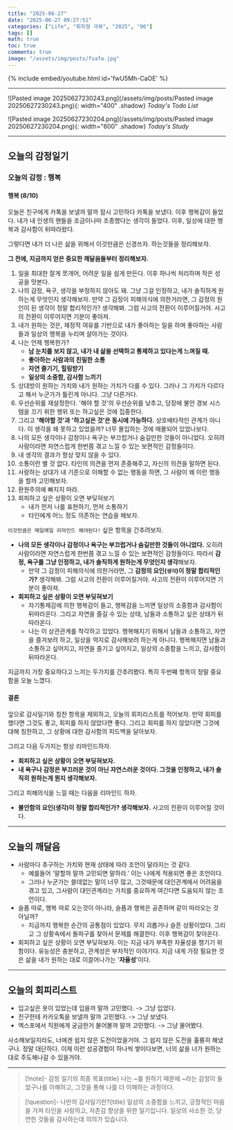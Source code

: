 ```yaml
---
title: "2025-06-27"
date: "2025-06-27 09:27:51"
categories: ["Life", "회피형 극복", "2025", "06"]
tags: []
math: true
toc: true
comments: true
image: "/assets/img/posts/fsafa.jpg"
---
```


{% include embed/youtube.html id='fwU5Mh-CaOE' %}



---

![Pasted image 20250627230243.png](/assets/img/posts/Pasted image 20250627230243.png){: width="400" .shadow}
_Today's Todo List_

![Pasted image 20250627230204.png](/assets/img/posts/Pasted image 20250627230204.png){: width="600" .shadow}
_Today's Study_

---
## 오늘의 감정일기

### 오늘의 감정 : 행복

#### 행복 (8/10)
오늘은 친구에게 카톡을 보낼까 말까 잠시 고민하다 카톡을 보냈다. 이후 행복감이 들었다. 내가 내 인생의 핸들을 조금이나마 조종했다는 생각이 들었다. 이후, 일상에 대한 행복과 감사함이 뒤따라왔다.

그렇다면 내가 더 나은 삶을 위해서 이것만큼은 신경쓰자. 하는것들을 정리해보자.

**그 전에, 지금까지 얻은 중요한 깨달음들부터 정리해보자.**
1. 일을 최대한 잘게 쪼개어, 어려운 일을 쉽게 만든다. 이후 하나씩 처리하며 작은 성공을 맛본다.
2. 나의 감정, 욕구, 생각을 부정하지 않아도 돼. 그냥 그걸 인정하고, 내가 솔직하게 원하는게 무엇인지 생각해보자. 만약 그 감정이 피해의식에 의한거라면, 그 감정의 원인이 된 생각이 정말 합리적인가? 생각해봐. 그럼 사고의 전환이 이루어질거야. 사고의 전환이 이루어지면 기분이 좋아져.
3. 내가 원하는 것은, 재정적 여유를 기반으로 내가 좋아하는 일을 하며 좋아하는 사람들과 일상의 행복을 누리며 살아가는 것이다.
4. 나는 언제 행복한가?
	- **남 눈치를 보지 않고, 내가 내 삶을 선택하고 통제하고 있다는게 느껴질 때.**
	- **좋아하는 사람과의 친밀한 소통**
	- **자연 즐기기, 힐링받기**
	- **일상의 소중함, 감사함 느끼기**
5. 상대방이 원하는 가치와 내가 원하는 가치가 다를 수 있다. 그러나 그 가치가 다르다고 해서 누군가가 틀린게 아니다. 그냥 다른거다.
6. 우선순위를 재설정한다. '해야 할 것'의 우선순위를 낮추고, 당장에 불안 경보 시스템을 끄기 위한 행위 또는 하고싶은 것에 집중한다. 
7. 그리고 **'해야할 것'과 '하고싶은 것'은 동시에 가능하다.** 상호배타적인 관계가 아니다. 이 생각을 왜 못하고 있었을까? 너무 몰입하는 것에 매몰되어 있었나보다.
8. 나의 모든 생각이나 감정이나 욕구는 부끄럽거나 숨길만한 것들이 아니었다. 오히려 사람이라면 자연스럽게 한번쯤 겪고 느낄 수 있는 보편적인 감정들이다.
9. 내 생각의 결과가 항상 맞지 않을 수 있다.
10. 소통이란 별 것 없다. 타인의 의견을 먼저 존중해주고, 자신의 의견을 말하면 된다.
11. 사랑하는 상대가 내 기준으로 이해할 수 없는 행동을 하면, 그 사람이 왜 이런 행동을 할까 고민해보자.
12. 환원주의에 빠지지 마라. 
13. 회피하고 싶은 상황이 오면 부딪혀보기
	- 내가 먼저 나를 표현하기, 먼저 소통하기
	- 타인에게 어느 정도 의존하는 연습을 해보자.

`이것만큼은 매일매일 리마인드 해야된다!` 싶은 항목을 간추려보자.
- **나의 모든 생각이나 감정이나 욕구는 부끄럽거나 숨길만한 것들이 아니었다.** 오히려 사람이라면 자연스럽게 한번쯤 겪고 느낄 수 있는 보편적인 감정들이다. 따라서 **감정, 욕구를 그냥 인정하고, 내가 솔직하게 원하는게 무엇인지 생각**해보자.
	- 만약 그 감정이 피해의식에 의한거라면, 그 **감정의 요인(`생각`)이 정말 합리적인가?** 생각해봐. 그럼 사고의 전환이 이루어질거야. 사고의 전환이 이루어지면 기분이 좋아져.
- **회피하고 싶은 상황이 오면 부딪혀보기**
	- 자기통제감에 의한 행복감이 들고, 행복감을 느끼면 일상의 소중함과 감사함이 뒤따라온다. 그리고 자연을 즐길 수 있는 상태, 남들과 소통하고 싶은 상태가 뒤따라온다.
	- 나는 이 상관관계를 착각하고 있었다. 행복해지기 위해서 남들과 소통하고, 자연을 즐겨보려 하고, 일상을 억지로 감사해보려 하는게 아니다. 행복해지면 남들과 소통하고 싶어지고, 자연을 즐기고 싶어지고, 일상의 소중함을 느끼고, 감사함이 뒤따라온다.

지금까지 가장 중요하다고 느끼는 두가지를 간추려봤다. 특히 두번째 항목이 정말 중요함을 오늘 느꼈다.

#### 결론
앞으로 감사일기와 칭찬 항목을 제외하고, 오늘의 회피리스트를 적어보자. 만약 회피를 했다면 그것도 좋고, 회피를 하지 않았다면 좋다. 그리고 회피를 하지 않았다면 그것에 대해 칭찬하고, 그 상황에 대한 감사함의 피드백을 달아보자.

그리고 다음 두가지는 항상 리마인드하자.
- **회피하고 싶은 상황이 오면 부딪혀보자.**
- **내 욕구나 감정은 부끄러운 것이 아닌 자연스러운 것이다. 그것을 인정하고, 내가 솔직히 원하는게 뭔지 생각해보자.**

그리고 피해의식을 느낄 때는 다음을 리마인드 하자.
- **불안함의 요인(생각)이 정말 합리적인가? 생각해보자.** 사고의 전환이 이루어질 것이다.

---
## 오늘의 깨달음

- 사람마다 추구하는 가치와 현재 상태에 따라 조언이 달라지는 것 같다. 
	- 예를들어 '말할까 말까 고민되면 말하라.' 이는 나에게 적용되면 좋은 조언이다. 
	- 그러나 누군가는 쓸데없는 말이 너무 많고, 그것때문에 대인관계에서 어려움을 겪고 있고, 그사람이 대인관계라는 가치를 중요하게 여긴다면 도움되지 않는 조언이다.
- 슬픔 따로, 행복 따로 오는것이 아니라, 슬픔과 행복은 공존하며 같이 따라오는 것 아닐까? 
	- 지금까지 행복한 순간의 공통점이 있었다. 무지 괴롭거나 슬픈 상황이었다. 그리고 그 상황속에서 돌파구를 찾아서 문제를 해결한다. 이후 행복감이 찾아온다.
- 회피하고 싶은 상황이 오면 부딪혀보자. 이는 지금 내가 부족한 자율성을 챙기기 위함이다. 유능성은 충분하고, 관계성은 부차적인 이야기다. 지금 내게 가장 필요한 것은 삶을 내가 원하는 대로 이끌어나가는 '**자율성**'이다.

---
## 오늘의 회피리스트

- 입고싶은 옷이 있었는데 입을까 말까 고민했다. -> 그냥 입었다.
- 친구한테 카카오톡을 보낼까 말까 고민했다. -> 그냥 보냈다.
- 엑스포에서 직원에게 궁금한거 물어볼까 말까 고민했다. -> 그냥 물어봤다.

사소해보일지라도, 너에겐 쉽지 않은 도전이었을거야. 그 쉽지 않은 도전을 훌륭히 해냈구나. 정말 대단하다. 이제 이런 성공경험이 하나씩 쌓이다보면, 너의 삶을 너가 원하는대로 주도해나갈 수 있을거야.

---

> [!note]- 감정 일기의 최종 목표{title}
> 나는 ~를 원하기 때문에 ~라는 감정이 들었구나를 이해하고, 그것을 통해 나를 더 이해하는 과정이다.

> [!question]- 나만의 감사일기란?{title}
> 일상의 소중함을 느끼고, 긍정적인 마음을 가져 타인을 사랑하고, 자존감 향상을 위한 일기입니다. 일상의 사소한 것, 당연한 것들을 감사하는데 의의가 있습니다.